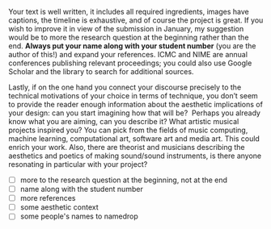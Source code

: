 Your text is well written, it includes all required ingredients, images have captions, the timeline is exhaustive, and of course the project is great. If you wish to improve it in view of the submission in January, my suggestion would be to more the research question at the beginning rather than the end. **Always put your name along with your student number** (you are the author of this!) and expand your references. ICMC and NIME are annual conferences publishing relevant proceedings; you could also use Google Scholar and the library to search for additional sources. 

Lastly, if on the one hand you connect your discourse precisely to the technical motivations of your choice in terms of technique, you don’t seem to provide the reader enough information about the aesthetic implications of your design: can you start imagining how that will be?  Perhaps you already know what you are aiming, can you describe it? What artistic musical projects inspired you? You can pick from the fields of music computing, machine learning, computational art, software art and media art. This could enrich your work. Also, there are theorist and musicians describing the aesthetics and poetics of making sound/sound instruments, is there anyone resonating in particular with your project?




- [ ] more to the research question at the beginning, not at the end
- [ ]  name along with the student number
- [ ] more references
- [ ] some aesthetic context
- [ ] some people's names to namedrop